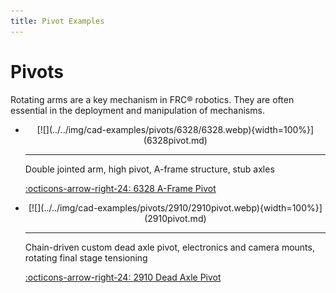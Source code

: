 ```yaml
---
title: Pivot Examples
---
```

<meta property="og:title" content="Pivot Examples">
<meta property="og:type" content="website">
<meta property="og:url" content="https://www.frcdesign.org/cad-examples/pivots/">
<!--meta property="og:image" content="https://www.frcdesign.org/img/cad-examples/"-->
<meta name="theme-color" content="#4CAE4F">
<meta name="twitter:card" content="summary_large_image">

# Pivots

Rotating arms are a key mechanism in FRC® robotics. They are often essential in the deployment and manipulation of mechanisms.

<div class="grid cards" markdown>

-   <center>[![](../../img/cad-examples/pivots/6328/6328.webp){width=100%}](6328pivot.md)</center>

    ---

    Double jointed arm, high pivot, A-frame structure, stub axles
    
    [:octicons-arrow-right-24: 6328 A-Frame Pivot](6328pivot.md)

-   <center>[![](../../img/cad-examples/pivots/2910/2910pivot.webp){width=100%}](2910pivot.md)</center>

    ---

    Chain-driven custom dead axle pivot, electronics and camera mounts, rotating final stage tensioning
    
    [:octicons-arrow-right-24: 2910 Dead Axle Pivot](2910pivot.md)

</div>
  
<br>